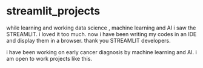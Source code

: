 # streamlit_projects
while learning and working data science , machine learning and AI i saw the STREAMLIT. i loved it too much.
now i have been writing my codes in an IDE and display them in a browser. 
thank you STREAMLIT developers.

i have been working on early cancer diagnosis by machine learning and AI. 
i am open to work projects like this.
